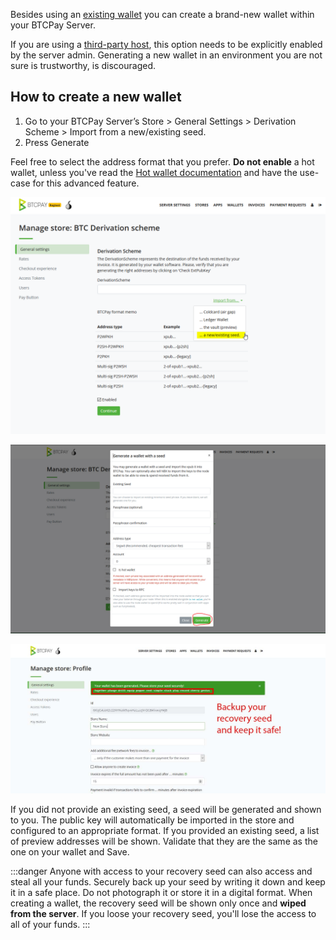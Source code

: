 Besides using an [existing wallet](https://docs.btcpayserver.org/WalletSetup/#use-an-existing-wallet) you can create a brand-new wallet within your BTCPay Server.

If you are using a [third-party host](ThirdPartyHosting.md), this option needs to be explicitly enabled by the server admin. Generating a new wallet in an environment you are not sure is trustworthy, is discouraged.

## How to create a new wallet

1. Go to your BTCPay Server’s Store > General Settings > Derivation Scheme > Import from a new/existing seed.
2. Press Generate

Feel free to select the address format that you prefer. **Do not enable** a hot wallet, unless you've read the [Hot wallet documentation](HotWallet.md) and have the use-case for this advanced feature.

![](./img/hotwallet/Setup1.png)

![](./img/createwallet/createawallet.jpg)

![](./img/createwallet/recoveryseedbackup.jpg)


If you did not provide an existing seed, a seed will be generated and shown to you. The public key will automatically be imported in the store and configured to an appropriate format. 
If you provided an existing seed, a list of preview addresses will be shown. Validate that they are the same as the one on your wallet and Save.

:::danger
Anyone with access to your recovery seed can also access and steal all your funds. Securely back up your seed by writing it down and keep it in a safe place. Do not photograph it or store it in a digital format. When creating a wallet, the recovery seed will be shown only once and **wiped from the server**. If you loose your recovery seed, you'll lose the access to all of your funds.
:::
